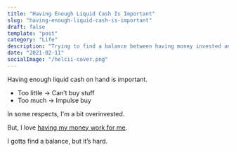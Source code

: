 ```yaml
---
title: "Having Enough Liquid Cash Is Important"
slug: "having-enough-liquid-cash-is-important"
draft: false
template: "post"
category: "Life"
description: "Trying to find a balance between having money invested and having cash on hand."
date: "2021-02-11"
socialImage: "/helcii-cover.png"
---
```


Having enough liquid cash on hand is important.

- Too little → Can’t buy stuff
- Too much → Impulse buy

In some respects, I'm a bit overinvested.

But, I love [having my money work for me](https://antdke.co/posts/money-in-the-bank).

I gotta find a balance, but it’s hard.
